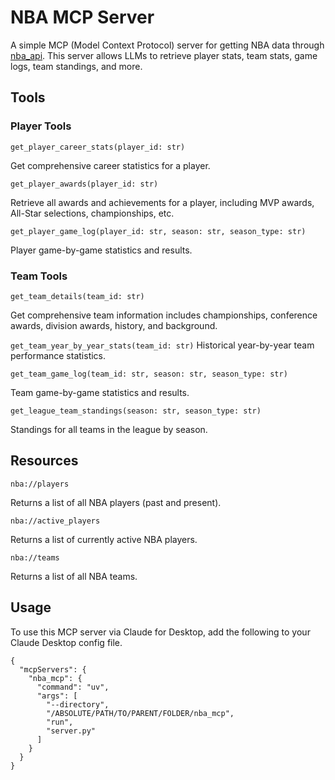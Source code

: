 # NBA MCP Server

A simple MCP (Model Context Protocol) server for getting NBA data through [nba_api](https://github.com/swar/nba_api). 
This server allows LLMs to retrieve player stats, team stats, game logs, team standings, and more.

## Tools

### Player Tools
`get_player_career_stats(player_id: str)`

Get comprehensive career statistics for a player.

`get_player_awards(player_id: str)`

Retrieve all awards and achievements for a player, including MVP awards, All-Star selections, championships, etc.

`get_player_game_log(player_id: str, season: str, season_type: str)`

Player game-by-game statistics and results.

### Team Tools
`get_team_details(team_id: str)`

Get comprehensive team information includes championships, conference awards, division awards, history, and background.

`get_team_year_by_year_stats(team_id: str)`
Historical year-by-year team performance statistics.

`get_team_game_log(team_id: str, season: str, season_type: str)`

Team game-by-game statistics and results.

`get_league_team_standings(season: str, season_type: str)`

Standings for all teams in the league by season.

## Resources
`nba://players`

Returns a list of all NBA players (past and present).

`nba://active_players`

Returns a list of currently active NBA players.

`nba://teams`

Returns a list of all NBA teams.

## Usage
To use this MCP server via Claude for Desktop, add the following to your Claude Desktop config file.

```
{
  "mcpServers": {
    "nba_mcp": {
      "command": "uv",
      "args": [
        "--directory",
        "/ABSOLUTE/PATH/TO/PARENT/FOLDER/nba_mcp",
        "run",
        "server.py"
      ]
    }
  }
}
```